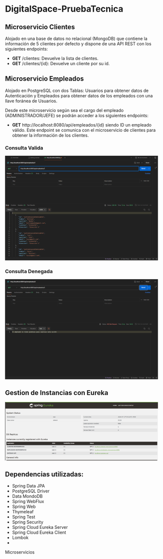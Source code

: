 # DigitalSpace-PruebaTecnica

## Microservicio Clientes
Alojado en una base de datos no relacional (MongoDB) que contiene la información de 5 clientes por defecto y dispone de una API REST con los siguientes endpoints:

- **GET** /clientes: Devuelve la lista de clientes.
- **GET** /clientes/{id}: Devuelve un cliente por su id.

## Microservicio Empleados
Alojado en PostgreSQL con dos Tablas: Usuarios para obtener datos de Autenticación y Empleados para obtener datos de los empleados con una llave foránea de Usuarios.

Desde este microservicio según sea el cargo del empleado (ADMINISTRADOR/JEFE) se podrán acceder a los siguientes endpoints:

- **GET** http://localhost:8080/api/empleados/{id} siendo ID un empleado válido. Este endpoint se comunica con el microservicio de clientes para obtener la información de los clientes.


### Consulta Valida
![Foro-Hub](assets/ConsultaValida.png)

### Consulta Denegada
![Foro-Hub](assets/EmpleadoSinDerechos.png)

## Gestion de Instancias con Eureka
![Foro-Hub](assets/Instancias_Eureka.png)

## Dependencias utilizadas:


- Spring Data JPA
- PostgreSQL Driver
- Data MondoDB
- Spring WebFlux
- Spring Web
- Thymeleaf
- Spring Test
- Spring Security
- Spring Cloud Eureka Server
- Spring Cloud Eureka Client
- Lombok
- 
Microservicios
